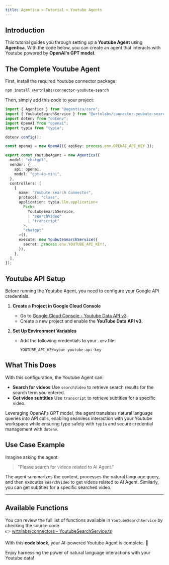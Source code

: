 ```yaml
---
title: Agentica > Tutorial > Youtube Agents  
---
```


## Introduction

This tutorial guides you through setting up a **Youtube Agent** using **Agentica**. With the code below, you can create an agent that interacts with Youtube powered by **OpenAI's GPT model**.

## The Complete Youtube Agent

First, install the required Youtube connector package:

```bash
npm install @wrtnlabs/connector-youbute-search
```

Then, simply add this code to your project:  

```typescript
import { Agentica } from "@agentica/core";
import { YoubuteSearchService } from "@wrtnlabs/connector-youbute-search";
import dotenv from "dotenv";
import OpenAI from "openai";
import typia from "typia";

dotenv.config();

const openai = new OpenAI({ apiKey: process.env.OPENAI_API_KEY });

export const YoutubeAgent = new Agentica({
  model: "chatgpt",
  vendor: {
    api: openai,
    model: "gpt-4o-mini",
  },
  controllers: [
    {
      name: "Youbute search Connector",
      protocol: "class",
      application: typia.llm.application<
        Pick<
          YoutubeSearchService,
          | "searchVideo"
          | "transcript"
        >,
        "chatgpt"
      >(),
      execute: new YoubuteSearchService({
        secret: process.env.YOUTUBE_API_KEY!,
      }),
    },
  ],
});
```

## Youtube API Setup
Before running the Youtube Agent, you need to configure your Google API credentials.  

1. **Create a Project in Google Cloud Console**  
   - Go to [Google Cloud Console - Youtube Data API v3](https://console.cloud.google.com/marketplace/product/google/youtube.googleapis.com?inv=1&invt=AbscKA&project=wrtn-copy).  
   - Create a new project and enable the **YouTube Data API v3**.  

2. **Set Up Environment Variables**  
   - Add the following credentials to your `.env` file:  

      ```env
      YOUTUBE_API_KEY=your-youtube-api-key
      ```

## What This Does

With this configuration, the Youtube Agent can:

- **Search for videos** Use `searchVideo` to retrieve search results for the search term you entered.
- **Get video subtitles** Use `transcript` to retrieve subtitles for a specific video.

Leveraging OpenAI's GPT model, the agent translates natural language queries into API calls, enabling seamless interaction with your Youtube workspace while ensuring type safety with `typia` and secure credential management with `dotenv`.

## Use Case Example

Imagine asking the agent:

> "Please search for videos related to AI Agent."

The agent summarizes the content, processes the natural language query, and then executes `searchVideo` to get videos related to AI Agent. Similarly, you can get subtitles for a specific searched video.

---



## Available Functions

You can review the full list of functions available in `YoutubeSearchService` by checking the source code.  
👉 [wrtnlabs/connectors - YoutubeSearchService.ts](https://github.com/wrtnlabs/connectors/blob/main/packages/youbute_search/src/youtube_search/YoutubeSearchService.ts)

With this **code block**, your AI-powered Youtube Agent is complete. 🚀

Enjoy harnessing the power of natural language interactions with your Youtube data!